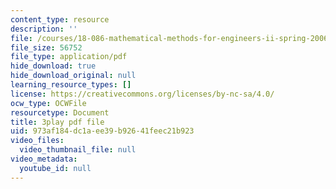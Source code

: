 ```yaml
---
content_type: resource
description: ''
file: /courses/18-086-mathematical-methods-for-engineers-ii-spring-2006/973af184dc1aee39b92641feec21b923_LtNVodIs1dI.pdf
file_size: 56752
file_type: application/pdf
hide_download: true
hide_download_original: null
learning_resource_types: []
license: https://creativecommons.org/licenses/by-nc-sa/4.0/
ocw_type: OCWFile
resourcetype: Document
title: 3play pdf file
uid: 973af184-dc1a-ee39-b926-41feec21b923
video_files:
  video_thumbnail_file: null
video_metadata:
  youtube_id: null
---
```

